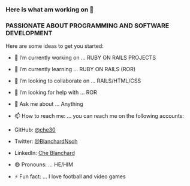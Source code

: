 ### Here is what am working on 👋
### PASSIONATE ABOUT PROGRAMMING AND SOFTWARE DEVELOPMENT


Here are some ideas to get you started:

- 🔭 I’m currently working on ... RUBY ON RAILS PROJECTS
- 🌱 I’m currently learning ... RUBY ON RAILS (ROR)
- 👯 I’m looking to collaborate on ... RAILS/HTML/CSS
- 🤔 I’m looking for help with ... ROR
- 💬 Ask me about ... Anything
- 📫 How to reach me: ... you can reach me on the following accounts:
- GitHub: [@che30](https://github.com/che30)
- Twitter: [@BlanchardNsoh](https://twitter.com/BlanchardNsoh )
- LinkedIn: [Che Blanchard](https://www.linkedin.com/in/che-nsoh-9455271b0/)

- 😄 Pronouns: ... HE/HIM
- ⚡ Fun fact: ...  I love football and video games
